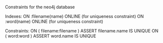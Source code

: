 Constraints for the neo4j database

Indexes:
    ON :filename(name) ONLINE (for uniqueness constraint)
    ON :word(name) ONLINE (for uniqueness constraint)

Constraints:
   ON ( filename:filename ) ASSERT filename.name IS UNIQUE
   ON ( word:word ) ASSERT word.name IS UNIQUE
